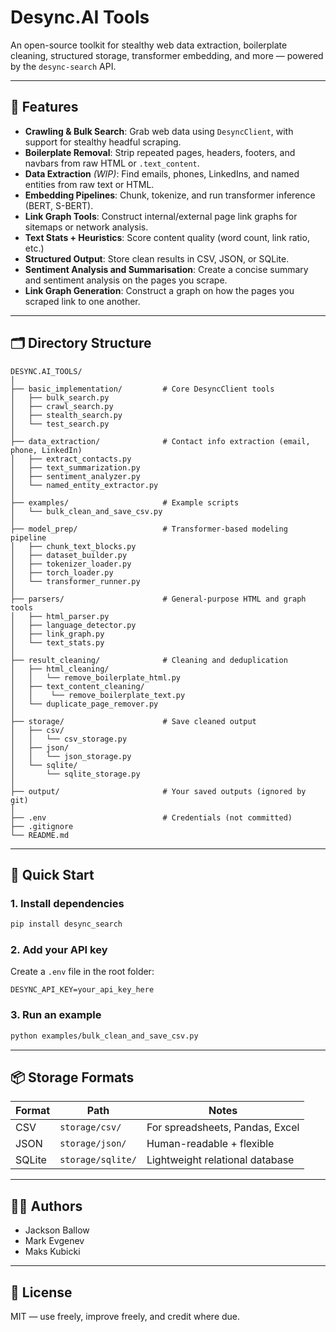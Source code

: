 # Desync.AI Tools

An open-source toolkit for stealthy web data extraction, boilerplate cleaning, structured storage, transformer embedding, and more — powered by the `desync-search` API.

---

## 🔧 Features

- **Crawling & Bulk Search**: Grab web data using `DesyncClient`, with support for stealthy headful scraping.
- **Boilerplate Removal**: Strip repeated pages, headers, footers, and navbars from raw HTML or `.text_content`.
- **Data Extraction** *(WIP)*: Find emails, phones, LinkedIns, and named entities from raw text or HTML.
- **Embedding Pipelines**: Chunk, tokenize, and run transformer inference (BERT, S-BERT).
- **Link Graph Tools**: Construct internal/external page link graphs for sitemaps or network analysis.
- **Text Stats + Heuristics**: Score content quality (word count, link ratio, etc.)
- **Structured Output**: Store clean results in CSV, JSON, or SQLite.
- **Sentiment Analysis and Summarisation**: Create a concise summary and sentiment analysis on the pages you scrape.
- **Link Graph Generation**: Construct a graph on how the pages you scraped link to one another.

---

## 🗂 Directory Structure

```
DESYNC.AI_TOOLS/
│
├── basic_implementation/         # Core DesyncClient tools
│   ├── bulk_search.py
│   ├── crawl_search.py
│   ├── stealth_search.py
│   └── test_search.py
│
├── data_extraction/              # Contact info extraction (email, phone, LinkedIn)
│   ├── extract_contacts.py
│   ├── text_summarization.py
│   ├── sentiment_analyzer.py
│   └── named_entity_extractor.py
│
├── examples/                     # Example scripts
│   └── bulk_clean_and_save_csv.py
│
├── model_prep/                   # Transformer-based modeling pipeline
│   ├── chunk_text_blocks.py
│   ├── dataset_builder.py
│   ├── tokenizer_loader.py
│   ├── torch_loader.py
│   └── transformer_runner.py
│
├── parsers/                      # General-purpose HTML and graph tools
│   ├── html_parser.py
│   ├── language_detector.py
│   ├── link_graph.py
│   └── text_stats.py
│
├── result_cleaning/              # Cleaning and deduplication
│   ├── html_cleaning/
│   │   └── remove_boilerplate_html.py
│   ├── text_content_cleaning/
│   │    └── remove_boilerplate_text.py
│   └── duplicate_page_remover.py
│
├── storage/                      # Save cleaned output
│   ├── csv/
│   │   └── csv_storage.py
│   ├── json/
│   │   └── json_storage.py
│   └── sqlite/
│       └── sqlite_storage.py
│
├── output/                       # Your saved outputs (ignored by git)
│
├── .env                          # Credentials (not committed)
├── .gitignore
└── README.md
```

---

## 🚀 Quick Start

### 1. Install dependencies

```bash
pip install desync_search
```

### 2. Add your API key

Create a `.env` file in the root folder:

```
DESYNC_API_KEY=your_api_key_here
```

### 3. Run an example

```bash
python examples/bulk_clean_and_save_csv.py
```

---

## 📦 Storage Formats

| Format | Path                | Notes                              |
|--------|---------------------|------------------------------------|
| CSV    | `storage/csv/`      | For spreadsheets, Pandas, Excel    |
| JSON   | `storage/json/`     | Human-readable + flexible          |
| SQLite | `storage/sqlite/`   | Lightweight relational database    |

---

## 👨‍💻 Authors

- Jackson Ballow  
- Mark Evgenev  
- Maks Kubicki

---

## 🪪 License

MIT — use freely, improve freely, and credit where due.
